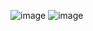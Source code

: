 ![image](https://github.com/user-attachments/assets/3aa35bef-3a44-4dac-ae97-fe10229fbef5)
![image](https://github.com/user-attachments/assets/b62ee5fd-07a8-488b-81c2-e5aa205732fd)
